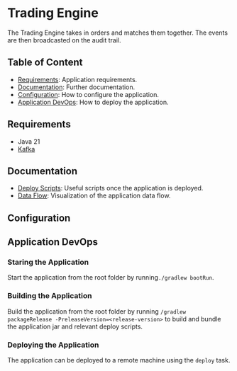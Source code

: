 # Trading Engine

The Trading Engine takes in orders and matches them together. The events are then broadcasted on the audit trail.

## Table of Content

* [Requirements](#requirements): Application requirements.
* [Documentation](#documentation): Further documentation.
* [Configuration](#configuration): How to configure the application.
* [Application DevOps](#application-devops): How to deploy the application.

## Requirements

* Java 21
* [Kafka](https://www.apache.org/dyn/closer.cgi?path=/kafka/3.3.1/kafka_2.13-3.3.1.tgz)

## Documentation

* [Deploy Scripts](docs/deploy-scripts.md): Useful scripts once the application is deployed.
* [Data Flow](docs/data-flow.md): Visualization of the application data flow.

## Configuration

## Application DevOps

### Staring the Application

Start the application from the root folder by running`./gradlew bootRun`.

### Building the Application

Build the application from the root folder by running `/gradlew packageRelease -PreleaseVersion=<release-version>` to
build and bundle the application jar and relevant deploy
scripts.

### Deploying the Application

The application can be deployed to a remote machine using the `deploy` task.
